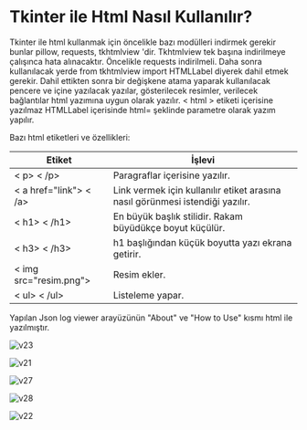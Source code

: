 # Tkinter ile Html Nasıl Kullanılır?

Tkinter ile html kullanmak için öncelikle bazı modülleri indirmek gerekir bunlar pillow, requests, tkhtmlview 'dir. Tkhtmlview tek başına indirilmeye çalışınca hata alınacaktır. Öncelikle requests indirilmeli. Daha sonra kullanılacak yerde from tkhtmlview import HTMLLabel diyerek dahil etmek gerekir. Dahil ettikten sonra bir değişkene atama yaparak kullanılacak pencere ve içine yazılacak yazılar, gösterilecek resimler, verilecek bağlantılar html yazımına uygun olarak yazılır. < html > etiketi içerisine yazılmaz HTMLLabel içerisinde html= şeklinde parametre olarak yazım yapılır.

Bazı html etiketleri ve özellikleri:

| Etiket | İşlevi |
|--------|---------|
| < p> < /p> | Paragraflar içerisine yazılır.|
| < a href="link"> < /a>| Link vermek için kullanılır etiket arasına nasıl görünmesi istendiği yazılır.|
| < h1> < /h1> | En büyük başlık stilidir. Rakam büyüdükçe boyut küçülür.|
| < h3> < /h3> | h1 başlığından küçük boyutta yazı ekrana getirir.|
| < img src="resim.png"> | Resim ekler.|
| < ul> < /ul> | Listeleme yapar. |

Yapılan Json log viewer arayüzünün "About" ve "How to Use" kısmı html ile yazılmıştır. 


![v23](https://user-images.githubusercontent.com/66912242/133235337-09ecb2d9-e7f1-4dd9-9249-46e5336da4c3.PNG)


![v21](https://user-images.githubusercontent.com/66912242/133236835-5e8e7845-d7e1-4f9f-a7d2-c3e978bfca74.PNG)

![v27](https://user-images.githubusercontent.com/66912242/133239067-a7146756-e1a6-4f63-8ca8-10602409d533.PNG)

![v28](https://user-images.githubusercontent.com/66912242/133239124-5f077dda-cee8-4631-b512-10ae339ddac4.PNG)


![v22](https://user-images.githubusercontent.com/66912242/133235516-969a5f92-4ef3-49ba-bfea-6d0cd9be4c9f.PNG)
